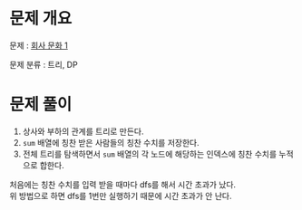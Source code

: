 # 문제 개요

문제 : [회사 문화 1](https://www.acmicpc.net/problem/14267)

문제 분류 : 트리, DP

# 문제 풀이

1. 상사와 부하의 관계를 트리로 만든다.
2. `sum` 배열에 칭찬 받은 사람들의 칭찬 수치를 저장한다.
3. 전체 트리를 탐색하면서 `sum` 배열의 각 노드에 해당하는 인덱스에 칭찬 수치를 누적으로 합한다.

처음에는 칭찬 수치를 입력 받을 때마다 dfs를 해서 시간 초과가 났다.  
위 방법으로 하면 dfs를 1번만 실행하기 때문에 시간 초과가 안 난다.
